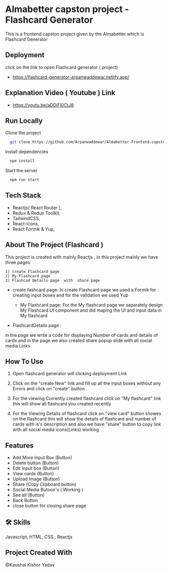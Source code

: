  # Almabetter capston project - Flashcard Generator 
 This is a frontend capston project given by the Almabetter which is Flashcard Generator 





## Deployment

click on the link to open Flashcard generator ( project)

- https://flashcard-generator-arpanwaddewar.netlify.app/



## Explanation Video ( Youtube ) Link 

- https://youtu.be/aDDiFl0CtJ8


## Run Locally

Clone the project

```bash
  git clone https://github.com/Arpanwaddewar/Almabetter-Frontend-capston-project.git
```

Install dependencies

```bash
  npm install
```

Start the server

```bash
  npm run start
```


## Tech Stack


- Reactjs( React Router ),
- Redux  & Redux Toolkit, 
- TailwindCSS, 
- React-icons, 
- React Formik & Yup,





## About The Project (Flashcard )

This project is created with mainly  Reactjs , In this  project mainly we have three pages 
 ```base
 1) create Flashcard page 
 2) My Flashcard page 
 3) Flashcad Details page  with  share page 
 ```
- create fashcard page: 
In create Flashcard page we used a Formik for creating input boxes and  for the validation we used Yup  

  - My Flashcard page:
For the My flashcard page we saparately  design My Flashcard UI component and did maping the UI and input data in My flashcard 

- FlashcardDetails page : 

 in the page we write a code for displaying Number of cards and details of cards  and  in the page we also 
 created share popup slide  with all social media Links 
   
  




## How To Use 
 
 1) Open flashcard generator will clicking deployment Link 

2) Click on the "create New" link and fill up all  the input boxes without any Errors and click on "create" button

 3) For the viewing Currently created flashcard click on "My flashcard" link this will show all flashcard you created recently

 4) For the Viewing Details of flashcard click on "view card" button showes on the flashcard this will show the details of flashcard and number of cards with is's description and  also we have "share" button to copy link  with all social media icons(Links) working


## Features

- Add More Input Box (Button)
- Delete button (Button)
- Edit Input box (Button)
- View cards (Button)
- Upload Image (Button)
- Share (Copy Clipboard  button)
- Social Media Butoon's ( Working )
- See all (Button)
- Back Button 
- close button for closing share page 



## 🛠 Skills
Javascript, HTML, CSS , Reactjs 


##  Project Created With 
@Kaushal Kishor Yadav

